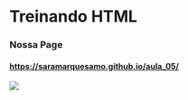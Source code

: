 # Treinando HTML
### Nossa Page
#### https://saramarquesamo.github.io/aula_05/

<img src = "http://pa1.narvii.com/6484/4c52341b839e0b43aef3c21b9f8166b378358c32_00.gif">
